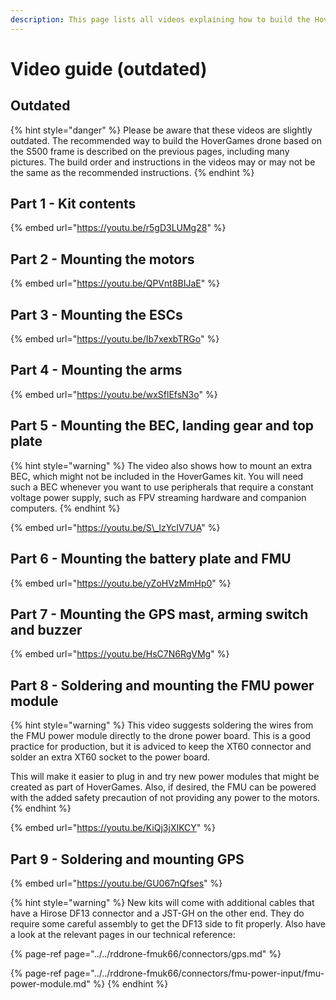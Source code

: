 ```yaml
---
description: This page lists all videos explaining how to build the HoverGames drone.
---
```


# Video guide \(outdated\)

## Outdated

{% hint style="danger" %}
Please be aware that these videos are slightly outdated. The recommended way to build the HoverGames drone based on the S500 frame is described on the previous pages, including many pictures. The build order and instructions in the videos may or may not be the same as the recommended instructions.
{% endhint %}

## Part 1 - Kit contents

{% embed url="https://youtu.be/r5gD3LUMg28" %}

## Part 2 - Mounting the motors

{% embed url="https://youtu.be/QPVnt8BIJaE" %}

## Part 3 - Mounting the ESCs

{% embed url="https://youtu.be/Ib7xexbTRGo" %}

## Part 4 - Mounting the arms

{% embed url="https://youtu.be/wxSflEfsN3o" %}

## Part 5 - Mounting the BEC, landing gear and top plate

{% hint style="warning" %}
The video also shows how to mount an extra BEC, which might not be included in the HoverGames kit. You will need such a BEC whenever you want to use peripherals that require a constant voltage power supply, such as FPV streaming hardware and companion computers.
{% endhint %}

{% embed url="https://youtu.be/S\_lzYcIV7UA" %}

## Part 6 - Mounting the battery plate and FMU

{% embed url="https://youtu.be/yZoHVzMmHp0" %}

## Part 7 - Mounting the GPS mast, arming switch and buzzer

{% embed url="https://youtu.be/HsC7N6RgVMg" %}

## Part 8 - Soldering and mounting the FMU power module

{% hint style="warning" %}
 This video suggests soldering the wires from the FMU power module directly to the drone power board. This is a good practice for production, but it is adviced to keep the XT60 connector and solder an extra XT60 socket to the power board.

This will make it easier to plug in and try new power modules that might be created as part of HoverGames. Also, if desired, the FMU can be powered with the added safety precaution of not providing any power to the motors.
{% endhint %}

{% embed url="https://youtu.be/KiQj3jXIKCY" %}

## Part 9 - Soldering and mounting GPS

{% embed url="https://youtu.be/GU067nQfses" %}

{% hint style="warning" %}
New kits will come with additional cables that have a Hirose DF13 connector and a JST-GH on the other end. They do require some careful assembly to get the DF13 side to fit properly. Also have a look at the relevant pages in our technical reference:

{% page-ref page="../../rddrone-fmuk66/connectors/gps.md" %}

{% page-ref page="../../rddrone-fmuk66/connectors/fmu-power-input/fmu-power-module.md" %}
{% endhint %}



